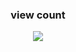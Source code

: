 <div align="center">
  <h3>view count</h3>
  <img src="https://profile-counter.glitch.me/o69mar/count.svg">
</div>





